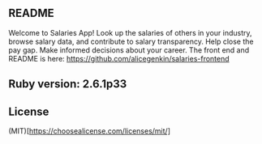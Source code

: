 ## README 

Welcome to Salaries App! Look up the salaries of others in your industry, browse salary data, and contribute to salary transparency. Help close the pay gap. Make informed decisions about your career. The front end and README is here: https://github.com/alicegenkin/salaries-frontend

## Ruby version: 2.6.1p33

## License
(MIT)[https://choosealicense.com/licenses/mit/]
